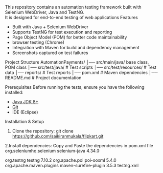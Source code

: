 This repository contains an automation testing framework built with Selenium WebDriver, Java and TestNG.  
It is designed for end-to-end testing of web applications 
Features
- Built with Java + Selenium WebDriver
- Supports TestNG for test execution and reporting
- Page Object Model (POM) for better code maintainability
- browser testing (Chrome)
- Integration with Maven for build and dependency management
- Screenshots captured on test failures
  
Project Structure
AutomationPayments/
│── src/main/java/  base class, POM class
│── src/test/java/ # Test scripts
│── src/test/resources/ # Test data
│── reports/ # Test reports
│── pom.xml # Maven dependencies
│── README.md # Project documentation

Prerequisites
Before running the tests, ensure you have the following installed:
- [Java JDK 8+](https://www.oracle.com/java/technologies/javase-downloads.html)  
- [Git](https://github.com)  
- IDE (Eclipse)  

Installation & Setup
1. Clone the repository:
   git clone https://github.com/saikiranmukala/flipkart.git
   
2.Install dependencies:
Copy and Paste the dependencies in pom.xml file
<dependencies>
<dependency>
<groupId>org.seleniumhq.selenium</groupId>
<artifactId>selenium-java</artifactId>
<version>4.34.0</version>
</dependency>

<dependency>
<groupId>org.testng</groupId>
<artifactId>testng</artifactId>
<version>7.10.2</version>
</dependency>

<dependency>
<groupId>org.apache.poi</groupId>
<artifactId>poi-ooxml</artifactId>
<version>5.4.0</version>
</dependency>
</dependencies>

<build>
<plugins>
<plugin>
<groupId>org.apache.maven.plugins</groupId>
<artifactId>maven-surefire-plugin</artifactId>
<version>3.5.3</version>

<configuration>
<suiteXmlFiles>
<suiteXmlFile>testng.xml</suiteXmlFile>
</suiteXmlFiles>
</configuration>

</plugin>
</plugins>
</build>



